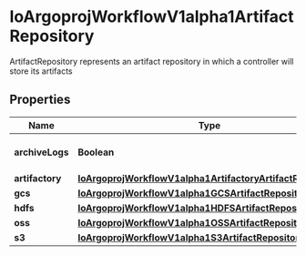 

# IoArgoprojWorkflowV1alpha1ArtifactRepository

ArtifactRepository represents an artifact repository in which a controller will store its artifacts

## Properties

Name | Type | Description | Notes
------------ | ------------- | ------------- | -------------
**archiveLogs** | **Boolean** | ArchiveLogs enables log archiving |  [optional]
**artifactory** | [**IoArgoprojWorkflowV1alpha1ArtifactoryArtifactRepository**](IoArgoprojWorkflowV1alpha1ArtifactoryArtifactRepository.md) |  |  [optional]
**gcs** | [**IoArgoprojWorkflowV1alpha1GCSArtifactRepository**](IoArgoprojWorkflowV1alpha1GCSArtifactRepository.md) |  |  [optional]
**hdfs** | [**IoArgoprojWorkflowV1alpha1HDFSArtifactRepository**](IoArgoprojWorkflowV1alpha1HDFSArtifactRepository.md) |  |  [optional]
**oss** | [**IoArgoprojWorkflowV1alpha1OSSArtifactRepository**](IoArgoprojWorkflowV1alpha1OSSArtifactRepository.md) |  |  [optional]
**s3** | [**IoArgoprojWorkflowV1alpha1S3ArtifactRepository**](IoArgoprojWorkflowV1alpha1S3ArtifactRepository.md) |  |  [optional]



